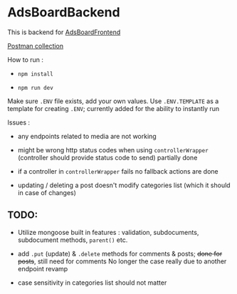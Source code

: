 # AdsBoardBackend

This is backend for [AdsBoardFrontend](https://github.com/uldiszigurs/AdsBoardFrontend)

[Postman collection](https://www.getpostman.com/collections/bed7497c4fd0e8bdebdd)

How to run :

- `npm install`

- `npm run dev`

Make sure `.ENV` file exists, add your own values. Use `.ENV.TEMPLATE` as a template for creating `.ENV`;
currently added for the ability to instantly run

Issues :

- any endpoints related to media are not working

- might be wrong http status codes when using `controllerWrapper` (controller should provide status code to send) partially done

- if a controller in `controllerWrapper` fails no fallback actions are done

- updating / deleting a post doesn't modify categories list (which it should in case of changes)

## TODO:

- Utilize mongoose built in features : validation, subdocuments, subdocument methods, `parent()` etc.

- add `.put` (update) & `.delete` methods for comments & posts; ~~done for posts~~, still need for comments
No longer the case really due to another endpoint revamp
- case sensitivity in categories list should not matter